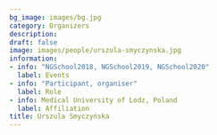 ```yaml
---
bg_image: images/bg.jpg
category: Organizers
description: 
draft: false
image: images/people/urszula-smyczynska.jpg
information:
- info: "NGSchool2018, NGSchool2019, NGSchool2020"
  label: Events
- info: "Participant, organiser"
  label: Role
- info: Medical University of Lodz, Poland
  label: Affiliation
title: Urszula Smyczyńska
---
```

